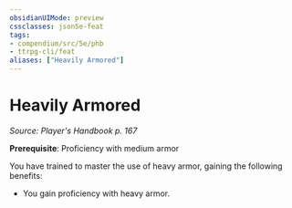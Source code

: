 ```yaml
---
obsidianUIMode: preview
cssclasses: json5e-feat
tags:
- compendium/src/5e/phb
- ttrpg-cli/feat
aliases: ["Heavily Armored"]
---
```

# Heavily Armored
*Source: Player's Handbook p. 167*  

**Prerequisite**: Proficiency with medium armor

You have trained to master the use of heavy armor, gaining the following benefits:

- You gain proficiency with heavy armor.